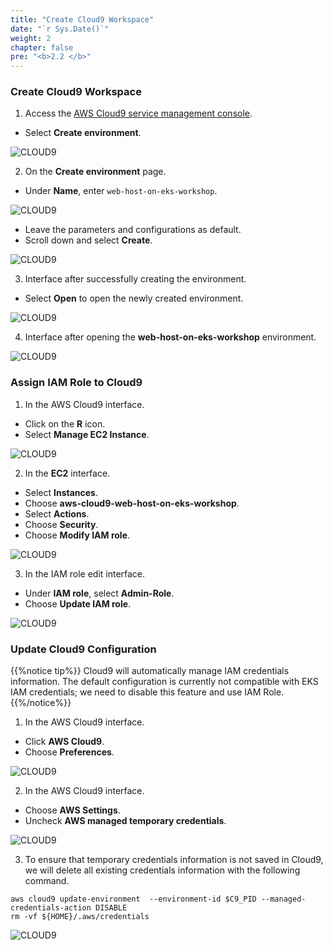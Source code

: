 ```yaml
---
title: "Create Cloud9 Workspace"
date: "`r Sys.Date()`"
weight: 2
chapter: false
pre: "<b>2.2 </b>"
---
```


### Create Cloud9 Workspace

1. Access the [AWS Cloud9 service management console](https://ap-southeast-1.console.aws.amazon.com/cloud9control/home).

- Select **Create environment**.

![CLOUD9](/images/2.prerequisite/001-createcloud9.png)

2. On the **Create environment** page.

- Under **Name**, enter `web-host-on-eks-workshop`.

![CLOUD9](/images/2.prerequisite/002-createcloud9.png)

- Leave the parameters and configurations as default.
- Scroll down and select **Create**.

![CLOUD9](/images/2.prerequisite/003-createcloud9.png)

3. Interface after successfully creating the environment.
- Select **Open** to open the newly created environment.

![CLOUD9](/images/2.prerequisite/004-createcloud9.png)

4. Interface after opening the **web-host-on-eks-workshop** environment.

![CLOUD9](/images/2.prerequisite/005-createcloud9.png)

### Assign IAM Role to Cloud9

1. In the AWS Cloud9 interface.
- Click on the **R** icon.
- Select **Manage EC2 Instance**.

![CLOUD9](/images/2.prerequisite/006-createcloud9.png)

2. In the **EC2** interface.

- Select **Instances**.
- Choose **aws-cloud9-web-host-on-eks-workshop**.
- Select **Actions**.
- Choose **Security**.
- Choose **Modify IAM role**.

![CLOUD9](/images/2.prerequisite/007-createcloud9.png)

3. In the IAM role edit interface.

- Under **IAM role**, select **Admin-Role**.
- Choose **Update IAM role**.

![CLOUD9](/images/2.prerequisite/008-createcloud9.png)

### Update Cloud9 Configuration

{{%notice tip%}}
Cloud9 will automatically manage IAM credentials information. The default configuration is currently not compatible with EKS IAM credentials; we need to disable this feature and use IAM Role.
{{%/notice%}}

1. In the AWS Cloud9 interface.
- Click **AWS Cloud9**.
- Choose **Preferences**.

![CLOUD9](/images/2.prerequisite/009-createcloud9.png)

2. In the AWS Cloud9 interface.

- Choose **AWS Settings**.
- Uncheck **AWS managed temporary credentials**.

![CLOUD9](/images/2.prerequisite/010-createcloud9.png)

3. To ensure that temporary credentials information is not saved in Cloud9, we will delete all existing credentials information with the following command.

```
aws cloud9 update-environment  --environment-id $C9_PID --managed-credentials-action DISABLE
rm -vf ${HOME}/.aws/credentials
```

![CLOUD9](/images/2.prerequisite/011-createcloud9.png)